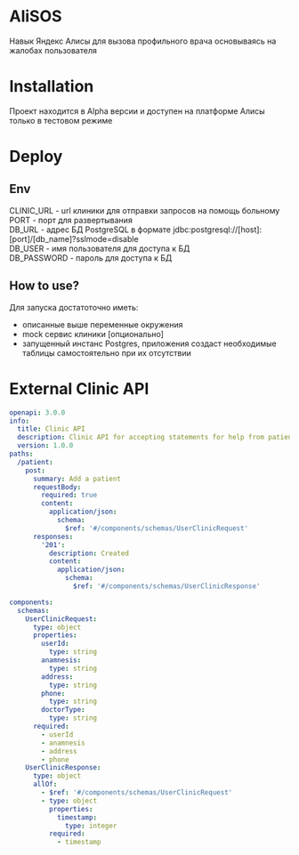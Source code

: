 # AliSOS
Навык Яндекс Алисы для вызова профильного врача основываясь на жалобах пользователя

# Installation
Проект находится в Alpha версии и доступен на платформе Алисы только в тестовом режиме

# Deploy
## Env
CLINIC_URL - url клиники для отправки запросов на помощь больному   
PORT - порт для развертывания  
DB_URL - адрес БД PostgreSQL в формате jdbc:postgresql://[host]:[port]/[db_name]?sslmode=disable   
DB_USER  - имя пользователя для доступа к БД  
DB_PASSWORD  - пароль для доступа к БД

## How to use?
Для запуска достатоточно иметь:
* описанные выше переменные окружения
* mock сервис клиники [опционально]
* запущенный инстанс Postgres, приложения создаст необходимые таблицы самостоятельно при их отсутствии 

# External Clinic API
```yaml
openapi: 3.0.0
info:
  title: Clinic API
  description: Clinic API for accepting statements for help from patients
  version: 1.0.0
paths:
  /patient:
    post:
      summary: Add a patient
      requestBody:
        required: true
        content:
          application/json:
            schema:
              $ref: '#/components/schemas/UserClinicRequest'
      responses:
        '201':
          description: Created
          content:
            application/json:
              schema:
                $ref: '#/components/schemas/UserClinicResponse'

components:
  schemas:
    UserClinicRequest:
      type: object
      properties:
        userId:
          type: string
        anamnesis:
          type: string
        address:
          type: string
        phone:
          type: string
        doctorType:
          type: string
      required: 
        - userId
        - anamnesis
        - address
        - phone
    UserClinicResponse:
      type: object
      allOf:
        - $ref: '#/components/schemas/UserClinicRequest'
        - type: object
          properties:
            timestamp:
              type: integer
          required:
            - timestamp
```
